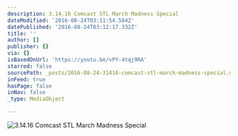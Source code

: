 ```yaml
---
description: 3.14.16 Comcast STL March Madness Special
dateModified: '2016-08-24T03:11:54.584Z'
datePublished: '2016-08-24T03:12:17.332Z'
title: ''
author: []
publisher: {}
via: {}
isBasedOnUrl: 'https://youtu.be/vPY-4tqj9RA'
starred: false
sourcePath: _posts/2016-08-24-31416-comcast-stl-march-madness-special.md
inFeed: true
hasPage: false
inNav: false
_type: MediaObject

---
```

![3.14.16 Comcast STL March Madness Special](https://the-grid-user-content.s3-us-west-2.amazonaws.com/08a7e3d3-1f1a-41f4-a228-13ea734f241e.jpg)